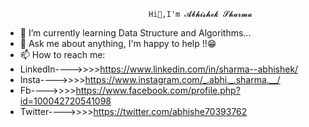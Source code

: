                                     Hi👋,I'm 𝓐𝓫𝓱𝓲𝓼𝓱𝓮𝓴 𝓢𝓱𝓪𝓻𝓶𝓪

- 🌱 I’m currently learning Data Structure and Algorithms...
- 💬 Ask me about anything, I'm happy to help !!😁
- 📫 How to reach me:
- LinkedIn---->>>>https://www.linkedin.com/in/sharma--abhishek/  
- Insta---->>>>https://www.instagram.com/_.abhi._.sharma.__/
- Fb---->>>>https://www.facebook.com/profile.php?id=100042720541098
- Twitter---->>>>https://twitter.com/abhishe70393762
